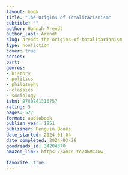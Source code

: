 ```yaml
---
layout: book
title: "The Origins of Totalitarianism"
subtitle: ""
author: Hannah Arendt
author_last: Arendt
slug: arendt-the-origins-of-totalitarianism
type: nonfiction
cover: true
series: 
part: 
genres:
- history
- politics
- philosophy
- classics
- sociology
isbn: 9780241316757
rating: 5
pages: 527
format: audiobook
publish_year: 1951
publisher: Penguin Books
date_started: 2024-01-04
date_completed: 2024-03-26
goodreads_id: 34204370
amazon_link: https://amzn.to/46MC4Ww

favorite: true
---
```

